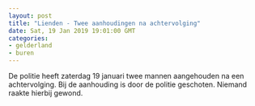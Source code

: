 ```yaml
---
layout: post
title: "Lienden - Twee aanhoudingen na achtervolging"
date: Sat, 19 Jan 2019 19:01:00 GMT
categories: 
- gelderland 
- buren 
---
```


De politie heeft zaterdag 19 januari twee mannen aangehouden na een achtervolging. Bij de aanhouding is door de politie geschoten. Niemand raakte hierbij gewond.
